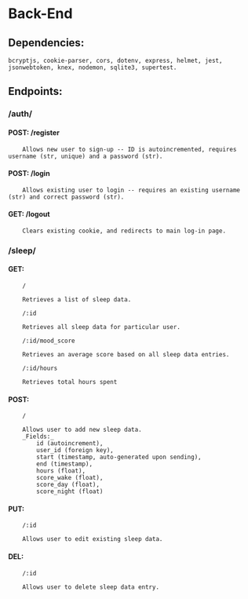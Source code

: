 # Back-End

## Dependencies:

    bcryptjs, cookie-parser, cors, dotenv, express, helmet, jest, jsonwebtoken, knex, nodemon, sqlite3, supertest.


## Endpoints:


### /auth/

####    POST: /register

        Allows new user to sign-up -- ID is autoincremented, requires username (str, unique) and a password (str).

####    POST: /login

        Allows existing user to login -- requires an existing username (str) and correct password (str).

####    GET: /logout

        Clears existing cookie, and redirects to main log-in page.


### /sleep/

####    GET:
        
        / 

        Retrieves a list of sleep data.

        /:id 

        Retrieves all sleep data for particular user.

        /:id/mood_score

        Retrieves an average score based on all sleep data entries.

        /:id/hours

        Retrieves total hours spent


####    POST:

        /

        Allows user to add new sleep data.
        _Fields:_
            id (autoincrement),
            user_id (foreign key),
            start (timestamp, auto-generated upon sending),
            end (timestamp),
            hours (float),
            score_wake (float),
            score_day (float),
            score_night (float)

####    PUT:

        /:id

        Allows user to edit existing sleep data.

####    DEL:

        /:id

        Allows user to delete sleep data entry.